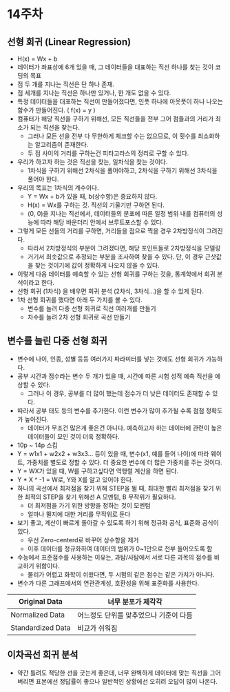 # 14주차

## 선형 회귀 (Linear Regression)

- H(x) = Wx + b
- 데이터가 좌표상에 6개 있을 때, 그 데이터들을 대표하는 직선 하나를 찾는 것이 코딩의 목표
- 점 두 개를 지나는 직선은 단 하나 존재.
- 점 세개를 지나는 직선은 하나만 있거나, 한 개도 없을 수 있다.
- 특정 데이터들을 대표하는 직선이 만들어졌다면, 인풋 하나에 아웃풋이 하나 나오는 함수가 만들어진다. ( f(x) = y )
- 컴퓨터가 해당 직선을 구하기 위해선, 모든 직선들을 전부 그어 점들과의 거리가 최소가 되는 직선을 찾는다.
    - 그러나 모든 선을 전부 다 무한하게 체크할 수는 없으므로, 이 횟수를 최소화하는 알고리즘이 존재한다.
    - 두 점 사이의 거리를 구하는건 피타고라스의 정리로 구할 수 있다.
- 우리가 하고자 하는 것은 직선을 찾는, 일차식을 찾는 것이다.
    - 1차식을 구하기 위해선 2차식을 풀어야하고, 2차식을 구하기 위해선 3차식을 풀어야 한다.
- 우리의 목표는 1차식의 계수이다.
    - Y = Wx + b가 있을 때, b(상수항)은 중요하지 않다.
    - H(x) = Wx를 구하는 것. 직선의 기울기만 구하면 된다.
    - (0, 0)을 지나는 직선에서, 데이터들의 분포에 따른 일정 범위 내를 컴퓨터의 성능에 따라 해당 바운더리 안에서 브루트포스할 수 있다.
- 그렇게 모든 선들의 거리를 구하면, 거리들을 점으로 찍을 경우 2차방정식이 그려진다.
    - 따라서 2차방정식의 부분이 그려졌다면, 해당 포인트들로 2차방정식을 모델링
    - 거기서 최솟값으로 추정되는 부분을 조사하여 찾을 수 있다. 단, 이 경우 근삿값을 찾는 것이기에 값이 정확하게 나오지 않을 수 있다.
- 이렇게 다음 데이터를 예측할 수 있는 선형 회귀를 구하는 것을, 통계학에서 회귀 분석이라고 한다.
- 선형 회귀 (1차식) 을 배우면 회귀 분석 (2차식, 3차식…)을 할 수 있게 된다.
- 1차 선형 회귀를 했다면 아래 두 가지를 볼 수 있다.
    - 변수를 늘려 다중 선형 회귀로 직선 여러개를 만들기
    - 차수를 늘려 2차 선형 회귀로 곡선 만들기

## 변수를 늘린 다중 선형 회귀

- 변수에 나이, 인종, 성별 등등 여러가지 파라미터를 넣는 것에도 선형 회귀가 가능하다.
- 공부 시간과 점수라는 변수 두 개가 있을 때, 시간에 따른 시험 성적 예측 직선을 예상할 수 있다.
    - 그러나 이 경우, 공부를 더 많이 했는데 점수가 더 낮은 데이터도 존재할 수 있다.
- 따라서 공부 태도 등의 변수를 추가한다. 이런 변수가 많이 추가될 수록 점점 정확도가 높아진다.
    - 데이터가 무조건 많은게 좋은건 아니다. 예측하고자 하는 데이터에 관련이 높은 데이터들이 모인 것이 더욱 정확하다.
- 10p ~ 14p 스킵
- Y = w1x1 + w2x2 + w3x3… 등이 있을 때, 변수(x1, 예를 들어 나이)에 따라 웨이트, 가중치를 별도로 정할 수 있다. 더 중요한 변수에 더 많은 가중치를 주는 것이다.
- Y = WX가 있을 때, W를 구하고싶다면 역행렬 계산을 하면 된다.
- Y * X ^ -1 = W로, Y와 X를 알고 있어야 한다.
- 하나의 곡선에서 최저점을 찾기 위해 STEP을 뛸 때, 최대한 빨리 최저점을 찾기 위한 최적의 STEP을 찾기 위해선 A 모멘텀, B 무작위가 필요하다.
    - 더 최저점을 가기 위한 방향을 정하는 것이 모멘텀
    - 얼마나 뛸지에 대한 거리를 무작위로 둔다
- 보기 좋고, 계산이 빠르게 돌아갈 수 있도록 하기 위해 정규화 공식, 표준화 공식이 있다.
    - 우선 Zero-centerd로 바꾸어 상수항을 제거
    - 이후 데이터를 정규화하여 데이터의 범위가 0~1안으로 전부 들어오도록 함
- 수능에서 표준점수를 사용하는 이유는, 과탐/사탐에서 서로 다른 과목의 점수를 비교하기 위함이다.
    - 물리가 어렵고 화학이 쉬웠다면, 두 시험의 같은 점수는 같은 가치가 아니다.
- 변수가 다른 그래프에서의 연관관계성, 호환성을 위해 표준화를 사용한다.

| Original Data | 너무 분포가 제각각 |
| --- | --- |
| Normalized Data | 어느정도 단위를 맞추었으나 기준이 다름 |
| Standardized Data | 비교가 쉬워짐 |

## 이차곡선 회귀 분석

- 약간 틀려도 적당한 선을 긋는게 좋은데, 너무 완벽하게 데이터에 맞는 직선을 그어버리면 표본에선 정답률이 좋으나 일반적인 상황에선 오히려 오답이 많이 나온다.
